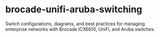 # brocade-unifi-aruba-switching
Switch configurations, diagrams, and best practices for managing enterprise networks with Brocade ICX6610, UniFi, and Aruba switches.
